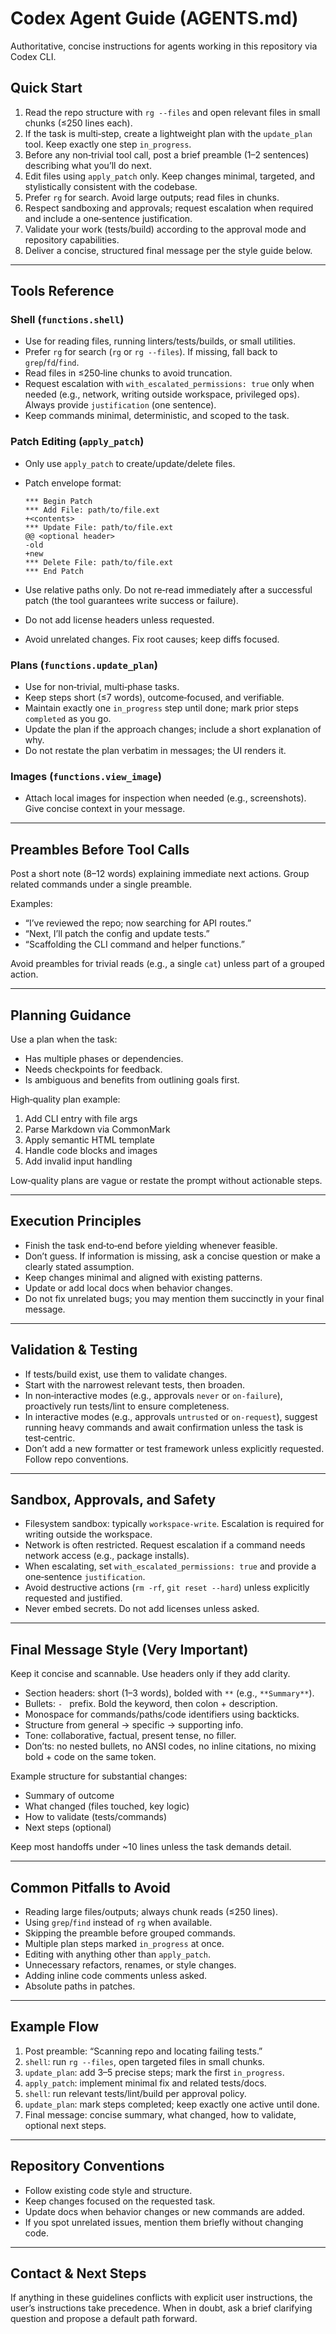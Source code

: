 # Codex Agent Guide (AGENTS.md)

Authoritative, concise instructions for agents working in this repository via Codex CLI.

## Quick Start

1. Read the repo structure with `rg --files` and open relevant files in small chunks (≤250 lines each).
2. If the task is multi‑step, create a lightweight plan with the `update_plan` tool. Keep exactly one step `in_progress`.
3. Before any non‑trivial tool call, post a brief preamble (1–2 sentences) describing what you’ll do next.
4. Edit files using `apply_patch` only. Keep changes minimal, targeted, and stylistically consistent with the codebase.
5. Prefer `rg` for search. Avoid large outputs; read files in chunks.
6. Respect sandboxing and approvals; request escalation when required and include a one‑sentence justification.
7. Validate your work (tests/build) according to the approval mode and repository capabilities.
8. Deliver a concise, structured final message per the style guide below.

---

## Tools Reference

### Shell (`functions.shell`)

- Use for reading files, running linters/tests/builds, or small utilities.
- Prefer `rg` for search (`rg` or `rg --files`). If missing, fall back to `grep`/`fd`/`find`.
- Read files in ≤250‑line chunks to avoid truncation.
- Request escalation with `with_escalated_permissions: true` only when needed (e.g., network, writing outside workspace, privileged ops). Always provide `justification` (one sentence).
- Keep commands minimal, deterministic, and scoped to the task.

### Patch Editing (`apply_patch`)

- Only use `apply_patch` to create/update/delete files.
- Patch envelope format:
  
  ```
  *** Begin Patch
  *** Add File: path/to/file.ext
  +<contents>
  *** Update File: path/to/file.ext
  @@ <optional header>
  -old
  +new
  *** Delete File: path/to/file.ext
  *** End Patch
  ```
- Use relative paths only. Do not re‑read immediately after a successful patch (the tool guarantees write success or failure).
- Do not add license headers unless requested.
- Avoid unrelated changes. Fix root causes; keep diffs focused.

### Plans (`functions.update_plan`)

- Use for non‑trivial, multi‑phase tasks.
- Keep steps short (≤7 words), outcome‑focused, and verifiable.
- Maintain exactly one `in_progress` step until done; mark prior steps `completed` as you go.
- Update the plan if the approach changes; include a short explanation of why.
- Do not restate the plan verbatim in messages; the UI renders it.

### Images (`functions.view_image`)

- Attach local images for inspection when needed (e.g., screenshots). Give concise context in your message.

---

## Preambles Before Tool Calls

Post a short note (8–12 words) explaining immediate next actions. Group related commands under a single preamble.

Examples:

- “I’ve reviewed the repo; now searching for API routes.”
- “Next, I’ll patch the config and update tests.”
- “Scaffolding the CLI command and helper functions.”

Avoid preambles for trivial reads (e.g., a single `cat`) unless part of a grouped action.

---

## Planning Guidance

Use a plan when the task:

- Has multiple phases or dependencies.
- Needs checkpoints for feedback.
- Is ambiguous and benefits from outlining goals first.

High‑quality plan example:

1. Add CLI entry with file args
2. Parse Markdown via CommonMark
3. Apply semantic HTML template
4. Handle code blocks and images
5. Add invalid input handling

Low‑quality plans are vague or restate the prompt without actionable steps.

---

## Execution Principles

- Finish the task end‑to‑end before yielding whenever feasible.
- Don’t guess. If information is missing, ask a concise question or make a clearly stated assumption.
- Keep changes minimal and aligned with existing patterns.
- Update or add local docs when behavior changes.
- Do not fix unrelated bugs; you may mention them succinctly in your final message.

---

## Validation & Testing

- If tests/build exist, use them to validate changes.
- Start with the narrowest relevant tests, then broaden.
- In non‑interactive modes (e.g., approvals `never` or `on-failure`), proactively run tests/lint to ensure completeness.
- In interactive modes (e.g., approvals `untrusted` or `on-request`), suggest running heavy commands and await confirmation unless the task is test‑centric.
- Don’t add a new formatter or test framework unless explicitly requested. Follow repo conventions.

---

## Sandbox, Approvals, and Safety

- Filesystem sandbox: typically `workspace-write`. Escalation is required for writing outside the workspace.
- Network is often restricted. Request escalation if a command needs network access (e.g., package installs).
- When escalating, set `with_escalated_permissions: true` and provide a one‑sentence `justification`.
- Avoid destructive actions (`rm -rf`, `git reset --hard`) unless explicitly requested and justified.
- Never embed secrets. Do not add licenses unless asked.

---

## Final Message Style (Very Important)

Keep it concise and scannable. Use headers only if they add clarity.

- Section headers: short (1–3 words), bolded with `**` (e.g., `**Summary**`).
- Bullets: `- ` prefix. Bold the keyword, then colon + description.
- Monospace for commands/paths/code identifiers using backticks.
- Structure from general → specific → supporting info.
- Tone: collaborative, factual, present tense, no filler.
- Don’ts: no nested bullets, no ANSI codes, no inline citations, no mixing bold + code on the same token.

Example structure for substantial changes:

- Summary of outcome
- What changed (files touched, key logic)
- How to validate (tests/commands)
- Next steps (optional)

Keep most handoffs under ~10 lines unless the task demands detail.

---

## Common Pitfalls to Avoid

- Reading large files/outputs; always chunk reads (≤250 lines).
- Using `grep`/`find` instead of `rg` when available.
- Skipping the preamble before grouped commands.
- Multiple plan steps marked `in_progress` at once.
- Editing with anything other than `apply_patch`.
- Unnecessary refactors, renames, or style changes.
- Adding inline code comments unless asked.
- Absolute paths in patches.

---

## Example Flow

1. Post preamble: “Scanning repo and locating failing tests.”
2. `shell`: run `rg --files`, open targeted files in small chunks.
3. `update_plan`: add 3–5 precise steps; mark the first `in_progress`.
4. `apply_patch`: implement minimal fix and related tests/docs.
5. `shell`: run relevant tests/lint/build per approval policy.
6. `update_plan`: mark steps completed; keep exactly one active until done.
7. Final message: concise summary, what changed, how to validate, optional next steps.

---

## Repository Conventions

- Follow existing code style and structure.
- Keep changes focused on the requested task.
- Update docs when behavior changes or new commands are added.
- If you spot unrelated issues, mention them briefly without changing code.

---

## Contact & Next Steps

If anything in these guidelines conflicts with explicit user instructions, the user’s instructions take precedence. When in doubt, ask a brief clarifying question and propose a default path forward.

